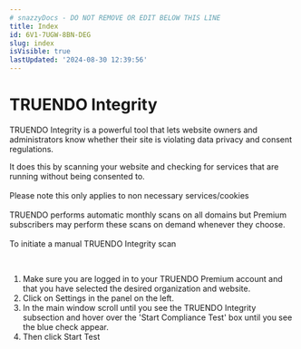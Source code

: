 ```yaml
---
# snazzyDocs - DO NOT REMOVE OR EDIT BELOW THIS LINE
title: Index
id: 6V1-7UGW-8BN-DEG
slug: index
isVisible: true
lastUpdated: '2024-08-30 12:39:56'
---
```

# TRUENDO Integrity

TRUENDO Integrity is a powerful tool that lets website owners and administrators know whether their site is violating data privacy and consent regulations.

It does this by scanning your website and checking for services that are running without being consented to.<br />
<br />
Please note this only applies to non necessary services/cookies<br />
<br />
TRUENDO performs automatic monthly scans on all domains but Premium subscribers may perform these scans on demand whenever they choose.<br />
<br />
To initiate a manual TRUENDO Integrity scan

<br />

1.  Make sure you are logged in to your TRUENDO Premium account and that you have selected the desired organization and website.
2.  Click on Settings in the panel on the left.
3.  In the main window scroll until you see the TRUENDO Integrity subsection and hover over the 'Start Compliance Test' box until you see the blue check appear.
4.  Then click Start Test

<br />